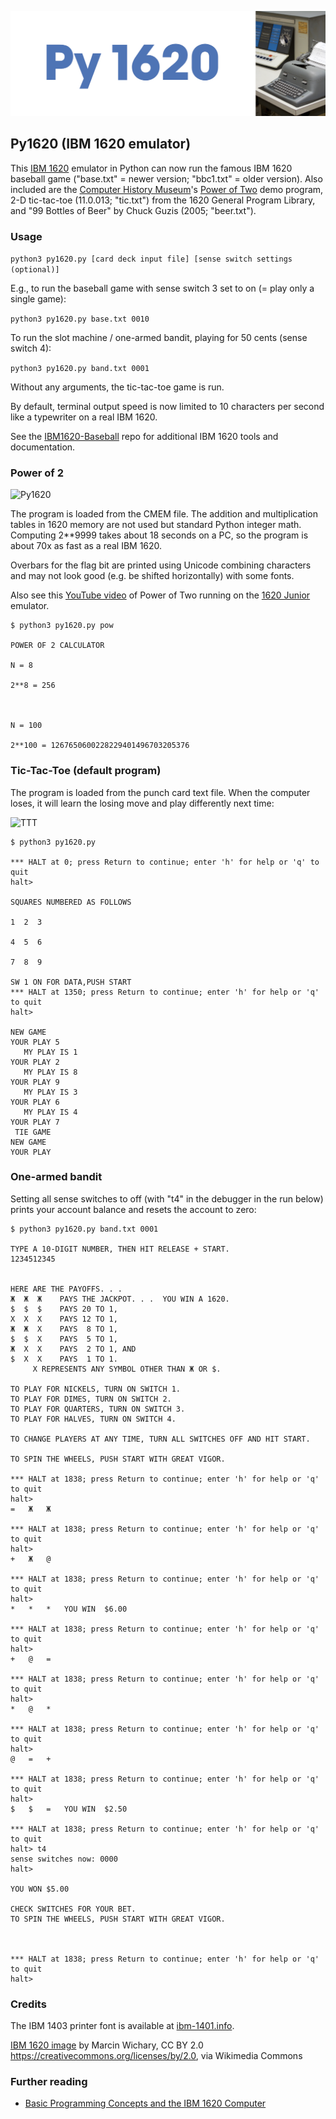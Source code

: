 ![logo](logo.png "Py1620 logo")

## Py1620 (IBM 1620 emulator)

This [IBM 1620](https://en.wikipedia.org/wiki/IBM_1620) emulator in Python can now run the famous IBM 1620 baseball game ("base.txt" = newer version; "bbc1.txt" = older version). Also included are the [Computer History Museum](https://computerhistory.org/)'s [Power of Two](https://github.com/IBM-1620/Junior/blob/master/diagnostics/binaries/APP_Power_Of_2.cmem) demo program, 2-D tic-tac-toe (11.0.013; "tic.txt") from the 1620 General Program Library, and "99 Bottles of Beer" by Chuck Guzis (2005; "beer.txt").

### Usage

```python3 py1620.py [card deck input file] [sense switch settings (optional)]```

E.g., to run the baseball game with sense switch 3 set to on (= play only a single game):

```python3 py1620.py base.txt 0010```

To run the slot machine / one-armed bandit, playing for 50 cents (sense switch 4):

```python3 py1620.py band.txt 0001```

Without any arguments, the tic-tac-toe game is run.

By default, terminal output speed is now limited to 10 characters per second like a typewriter on a real IBM 1620.

See the [IBM1620-Baseball](https://github.com/mdoege/IBM1620-Baseball) repo for additional IBM 1620 tools and documentation.

### Power of 2

![Py1620](py1620.png "Power of Two output in IBM 1403 font")

The program is loaded from the CMEM file. The addition and multiplication tables in 1620 memory are not used but standard Python integer math. Computing 2**9999 takes about 18 seconds on a PC, so the program is about 70x as fast as a real IBM 1620.

Overbars for the flag bit are printed using Unicode combining characters and may not look good (e.g. be shifted horizontally) with some fonts.

Also see this [YouTube video](https://www.youtube.com/watch?v=e4JH26yF_u0) of Power of Two running on the [1620 Junior](https://github.com/IBM-1620) emulator.

```
$ python3 py1620.py pow

POWER OF 2 CALCULATOR

N = 8

2**8 = 256



N = 100

2**100 = 1267650600228229401496703205376
```

### Tic-Tac-Toe (default program)

The program is loaded from the punch card text file. When the computer loses, it will learn the losing move and play differently next time:

![TTT](Tic-Tac-Toe_software_catalog.png "Tic-Tac-Toe in the 1971 software catalog")

```
$ python3 py1620.py

*** HALT at 0; press Return to continue; enter 'h' for help or 'q' to quit
halt> 

SQUARES NUMBERED AS FOLLOWS

1  2  3

4  5  6

7  8  9

SW 1 ON FOR DATA,PUSH START
*** HALT at 1350; press Return to continue; enter 'h' for help or 'q' to quit
halt> 

NEW GAME
YOUR PLAY 5
   MY PLAY IS 1
YOUR PLAY 2
   MY PLAY IS 8
YOUR PLAY 9
   MY PLAY IS 3
YOUR PLAY 6
   MY PLAY IS 4
YOUR PLAY 7
 TIE GAME
NEW GAME
YOUR PLAY 
```

### One-armed bandit

Setting all sense switches to off (with "t4" in the debugger in the run below) prints your account balance and resets the account to zero:
```
$ python3 py1620.py band.txt 0001

TYPE A 10-DIGIT NUMBER, THEN HIT RELEASE + START.
1234512345


HERE ARE THE PAYOFFS. . .
Ж  Ж  Ж    PAYS THE JACKPOT. . .  YOU WIN A 1620.
$  $  $    PAYS 20 TO 1,
X  X  X    PAYS 12 TO 1,
Ж  Ж  X    PAYS  8 TO 1,
$  $  X    PAYS  5 TO 1,
Ж  X  X    PAYS  2 TO 1, AND
$  X  X    PAYS  1 TO 1.
     X REPRESENTS ANY SYMBOL OTHER THAN Ж OR $.

TO PLAY FOR NICKELS, TURN ON SWITCH 1.
TO PLAY FOR DIMES, TURN ON SWITCH 2.
TO PLAY FOR QUARTERS, TURN ON SWITCH 3.
TO PLAY FOR HALVES, TURN ON SWITCH 4.

TO CHANGE PLAYERS AT ANY TIME, TURN ALL SWITCHES OFF AND HIT START.

TO SPIN THE WHEELS, PUSH START WITH GREAT VIGOR.

*** HALT at 1838; press Return to continue; enter 'h' for help or 'q' to quit
halt> 
=   Ж   Ж

*** HALT at 1838; press Return to continue; enter 'h' for help or 'q' to quit
halt> 
+   Ж   @

*** HALT at 1838; press Return to continue; enter 'h' for help or 'q' to quit
halt> 
*   *   *	YOU WIN  $6.00

*** HALT at 1838; press Return to continue; enter 'h' for help or 'q' to quit
halt> 
+   @   =

*** HALT at 1838; press Return to continue; enter 'h' for help or 'q' to quit
halt> 
*   @   *

*** HALT at 1838; press Return to continue; enter 'h' for help or 'q' to quit
halt> 
@   =   +

*** HALT at 1838; press Return to continue; enter 'h' for help or 'q' to quit
halt> 
$   $   =	YOU WIN  $2.50

*** HALT at 1838; press Return to continue; enter 'h' for help or 'q' to quit
halt> t4
sense switches now: 0000
halt> 

YOU WON $5.00

CHECK SWITCHES FOR YOUR BET.
TO SPIN THE WHEELS, PUSH START WITH GREAT VIGOR.



*** HALT at 1838; press Return to continue; enter 'h' for help or 'q' to quit
halt> 
```

### Credits

The IBM 1403 printer font is available at [ibm-1401.info](http://ibm-1401.info/Sched2008December.html#1403-Font).

[IBM 1620 image](https://commons.wikimedia.org/wiki/File:IBM_1620_console_typewriter.mw.jpg) by Marcin Wichary, CC BY 2.0 <https://creativecommons.org/licenses/by/2.0>, via Wikimedia Commons

### Further reading

* [Basic Programming Concepts and the IBM 1620 Computer](http://www.bitsavers.org/pdf/ibm/1620/Basic_Programming_Concepts_and_the_IBM_1620_Computer_1962.pdf)
